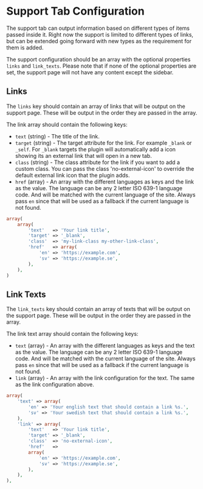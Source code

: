 # Support Tab Configuration
The support tab can output information based on different types of items passed inside it.
Right now the support is limited to different types of links, but can be extended going forward with new types as the requirement for them is added.

The support configuration should be an array with the optional properties `links` and `link_texts`.
Please note that if none of the optional properties are set, the support page will not have any content except the sidebar.

## Links
The `links` key should contain an array of links that will be output on the support page.
These will be output in the order they are passed in the array.

The link array should contain the following keys:
- `text` (string) - The title of the link.
- `target` (string) - The target attribute for the link. For example `_blank` or `_self`. For `_blank` targets the plugin will automatically add a icon showing its an external link that will open in a new tab.
- `class` (string) - The class attribute for the link if you want to add a custom class. You can pass the class 'no-external-icon' to override the default external link icon that the plugin adds.
- `href` (array) - An array with the different languages as keys and the link as the value. The language can be any 2 letter ISO 639-1 language code. And will be matched with the current language of the site. Always pass `en` since that will be used as a fallback if the current language is not found.
```php
array(
    array(
        'text'   => 'Your link title',
        'target' => '_blank',
        'class'  => 'my-link-class my-other-link-class',
        'href'   => array(
            'en' => 'https://example.com',
            'sv' => 'https://example.se',
        ),
    ),
)
```

## Link Texts
The `link_texts` key should contain an array of texts that will be output on the support page.
These will be output in the order they are passed in the array.

The link text array should contain the following keys:
- `text` (array) - An array with the different languages as keys and the text as the value. The language can be any 2 letter ISO 639-1 language code. And will be matched with the current language of the site. Always pass `en` since that will be used as a fallback if the current language is not found.
- `link` (array) - An array with the link configuration for the text. The same as the link configuration above.

```php
array(
    'text' => array(
        'en' => 'Your english text that should contain a link %s.',
        'sv' => 'Your swedish text that should contain a link %s.',
    ),
    'link' => array(
        'text'   => 'Your link title',
        'target' => '_blank',
        'class'  => 'no-external-icon',
        'href'   =>
        array(
            'en' => 'https://example.com',
            'sv' => 'https://example.se',
        ),
    ),
),
